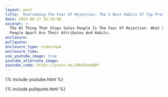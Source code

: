 ```yaml
---
layout: post
title: 'Overcoming The Fear Of Rejection: The 5 Best Habits Of Top Producers Part 1'
date: 2024-06-17 16:16:00
excerpt: >-
  The #1 Thing That Stops Sales People Is The Fear Of Rejection. What Sets
  People Apart Are Their Attributes And Habits.
enclosure:
pullquote:
enclosure_type: video/mp4
enclosure_time:
use_youtube_image: true
youtube_alternate_image:
youtube_code: https://youtu.be/INkA5hXoBDY
---
```

{% include youtube.html %}

{% include pullquote.html %}